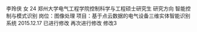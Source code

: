 李玲侠 女 24  郑州大学电气工程学院控制科学与工程硕士研究生 研究方向 智能控制与模式识别
岗位：图像处理
项目：基于点云数据的电气设备三维实体智能识别系统
2015.12.17 
已进行修改
再次进行修改
修改3
